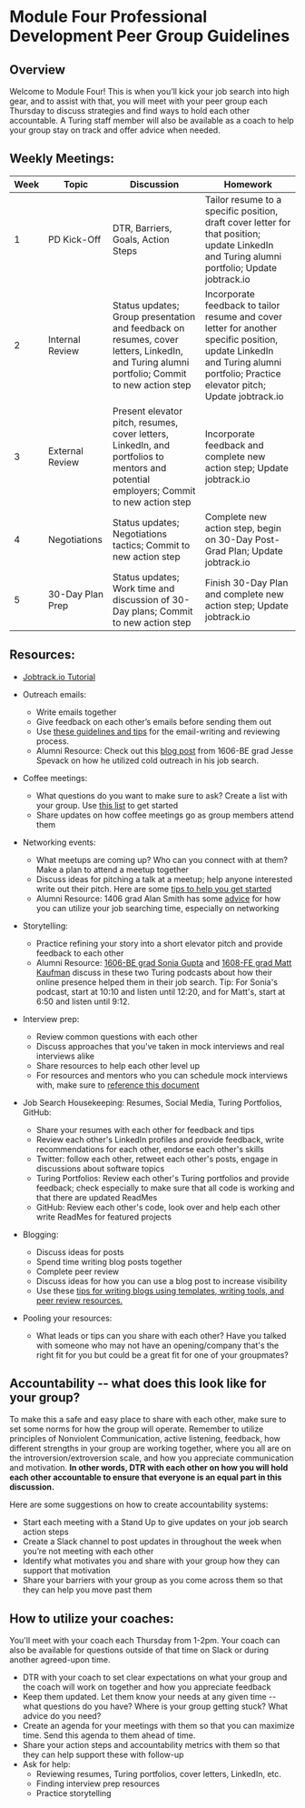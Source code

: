 # Module Four Professional Development Peer Group Guidelines

## Overview
Welcome to Module Four! This is when you’ll kick your job search into high gear, and to assist with that, you will meet with your peer group each Thursday to discuss strategies and find ways to hold each other accountable. A Turing staff member will also be available as a coach to help your group stay on track and offer advice when needed. 

## Weekly Meetings:

| Week | Topic            | Discussion                                                                                                                                  | Homework                                                                                                                                                                       |
|------|------------------|---------------------------------------------------------------------------------------------------------------------------------------------|--------------------------------------------------------------------------------------------------------------------------------------------------------------------------------|
| 1    | PD Kick-Off      | DTR, Barriers, Goals, Action Steps                                                                                                          | Tailor resume to a specific position, draft cover letter for that position; update LinkedIn and Turing alumni portfolio; Update jobtrack.io                                    |
| 2    | Internal Review  | Status updates; Group presentation and feedback on resumes, cover letters, LinkedIn, and Turing alumni portfolio; Commit to new action step | Incorporate feedback to tailor resume and cover letter for another specific position, update LinkedIn and Turing alumni portfolio; Practice elevator pitch; Update jobtrack.io |
| 3    | External Review  | Present elevator pitch, resumes, cover letters, LinkedIn, and portfolios to mentors and potential employers; Commit to new action step      | Incorporate feedback and complete new action step; Update jobtrack.io                                                                                                          |
| 4    | Negotiations     | Status updates; Negotiations tactics; Commit to new action step                                                                             | Complete new action step, begin on 30-Day Post-Grad Plan; Update jobtrack.io                                                                                                   |
| 5    | 30-Day Plan Prep | Status updates; Work time and discussion of 30-Day plans; Commit to new action step                                                         | Finish 30-Day Plan and complete new action step; Update jobtrack.io                                                                                                            |
## Resources:
* [Jobtrack.io Tutorial](https://drive.google.com/file/d/14SPY5CbL5hQj7JDxGrAnCMSkIgmLG78n/view?usp=sharing)

* Outreach emails: 
   * Write emails together 
   * Give feedback on each other’s emails before sending them out
   * Use [these guidelines and tips](https://github.com/turingschool/career-development-curriculum/blob/master/module_four/cold_outreach_guidelines.md) for the email-writing and reviewing process. 
   * Alumni Resource: Check out this [blog post](http://www.jessespevack.com/blog/2017/3/8/get-hired-how-i-went-from-bootcamp-grad-to-engineer) from 1606-BE grad Jesse Spevack on how he utilized cold outreach in his job search. 

* Coffee meetings: 
   * What questions do you want to make sure to ask? Create a list with your group. Use [this list](https://github.com/turingschool/career-development-curriculum/blob/master/module_four/research_conversation_questions.md) to get started
   * Share updates on how coffee meetings go as group members attend them

* Networking events: 
   * What meetups are coming up? Who can you connect with at them? Make a plan to attend a meetup together
   * Discuss ideas for pitching a talk at a meetup; help anyone interested write out their pitch. Here are some [tips to help you get started](https://github.com/turingschool/career-development-curriculum/blob/master/module_four/meetup_involvement_guidelines.md)
   * Alumni Resource: 1406 grad Alan Smith has some [advice](https://turingschool.slack.com/files/U02B4RACH/F6F5K924A/My_Standard_Job_Hunt_Advice) for how you can utilize your job searching time, especially on networking 

* Storytelling: 
   * Practice refining your story into a short elevator pitch and provide feedback to each other 
   * Alumni Resource: [1606-BE grad Sonia Gupta](http://turingschool.libsyn.com/turing-grads-sonia-gupta-jesse-spevack) and [1608-FE grad Matt Kaufman](http://turingschool.libsyn.com/turing-podcast-revival-episode-5-turing-grads-the-real-world) discuss in these two Turing podcasts about how their online presence helped them in their job search. Tip: For Sonia's podcast, start at 10:10 and listen until 12:20, and for Matt's, start at 6:50 and listen until 9:12.

* Interview prep: 
    * Review common questions with each other
    * Discuss approaches that you've taken in mock interviews and real interviews alike
    * Share resources to help each other level up
    * For resources and mentors who you can schedule mock interviews with, make sure to [reference this document](https://github.com/turingschool/career-development-curriculum/blob/master/module_four/technical_interview_prep_resources.md)

* Job Search Housekeeping: Resumes, Social Media, Turing Portfolios, GitHub:
    * Share your resumes with each other for feedback and tips
    * Review each other's LinkedIn profiles and provide feedback, write recommendations for each other, endorse each other's skills
    * Twitter: follow each other, retweet each other's posts, engage in discussions about software topics
    * Turing Portfolios: Review each other's Turing portfolios and provide feedback; check especially to make sure that all code is working and that there are updated ReadMes
    * GitHub: Review each other's code, look over and help each other write ReadMes for featured projects

* Blogging: 
    * Discuss ideas for posts
    * Spend time writing blog posts together
    * Complete peer review
    * Discuss ideas for how you can use a blog post to increase visibility
    * Use these [tips for writing blogs using templates, writing tools, and peer review resources.](https://github.com/turingschool/career-development-curriculum/blob/master/module_four/blogging_tips.md) 

* Pooling your resources: 
    * What leads or tips can you share with each other? Have you talked with someone who may not have an opening/company that's the right fit for you but could be a great fit for one of your groupmates?

## Accountability -- what does this look like for your group? 
To make this a safe and easy place to share with each other, make sure to set some norms for how the group will operate. Remember to utilize principles of Nonviolent Communication, active listening, feedback, how different strengths in your group are working together, where you all are on the introversion/extroversion scale, and how you appreciate communication and motivation. **In other words, DTR with each other on how you will hold each other accountable to ensure that everyone is an equal part in this discussion.**

Here are some suggestions on how to create accountability systems:
* Start each meeting with a Stand Up to give updates on your job search action steps
* Create a Slack channel to post updates in throughout the week when you’re not meeting with each other
* Identify what motivates you and share with your group how they can support that motivation
* Share your barriers with your group as you come across them so that they can help you move past them

## How to utilize your coaches:
You'll meet with your coach each Thursday from 1-2pm. Your coach can also be available for questions outside of that time on Slack or during another agreed-upon time. 
* DTR with your coach to set clear expectations on what your group and the coach will work on together and how you appreciate feedback
* Keep them updated. Let them know your needs at any given time -- what questions do you have? Where is your group getting stuck? What advice do you need?
* Create an agenda for your meetings with them so that you can maximize time. Send this agenda to them ahead of time.
* Share your action steps and accountability metrics with them so that they can help support these with follow-up
* Ask for help:
    * Reviewing resumes, Turing portfolios, cover letters, LinkedIn, etc.
    * Finding interview prep resources
    * Practice storytelling
